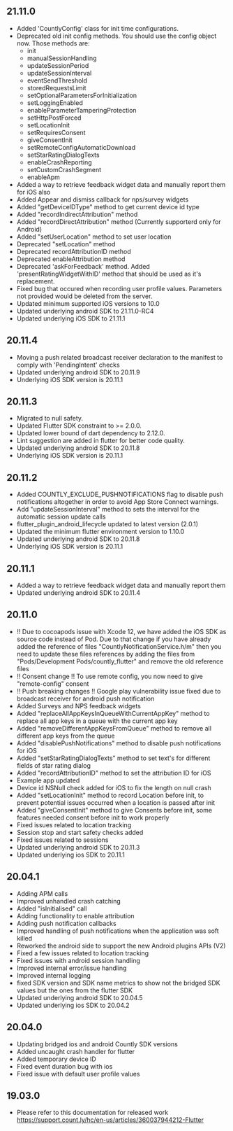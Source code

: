 ## 21.11.0
* Added 'CountlyConfig' class for init time configurations.
* Deprecated old init config methods. You should use the config object now. Those methods are:
    - init
    - manualSessionHandling
    - updateSessionPeriod
    - updateSessionInterval
    - eventSendThreshold
    - storedRequestsLimit
    - setOptionalParametersForInitialization
    - setLoggingEnabled
    - enableParameterTamperingProtection
    - setHttpPostForced
    - setLocationInit
    - setRequiresConsent
    - giveConsentInit
    - setRemoteConfigAutomaticDownload
    - setStarRatingDialogTexts
    - enableCrashReporting
    - setCustomCrashSegment
    - enableApm
* Added a way to retrieve feedback widget data and manually report them for iOS also
* Added Appear and dismiss callback for nps/survey widgets
* Added "getDeviceIDType" method to get current device id type
* Added "recordIndirectAttribution" method
* Added "recordDirectAttribution" method (Currently supporterd only for Android)
* Added "setUserLocation" method to set user location
* Deprecated "setLocation" method
* Deprecated recordAttributionID method
* Deprecated enableAttribution method
* Deprecated 'askForFeedback' method. Added 'presentRatingWidgetWithID' method that should be used as it's replacement.
* Fixed bug that occured when recording user profile values. Parameters not provided would be deleted from the server.
* Updated minimum supported iOS versions to 10.0
* Updated underlying android SDK to 21.11.0-RC4
* Updated underlying iOS SDK to 21.11.1

## 20.11.4
* Moving a push related broadcast receiver declaration to the manifest to comply with 'PendingIntent' checks
* Updated underlying android SDK to 20.11.9
* Underlying iOS SDK version is 20.11.1

## 20.11.3
* Migrated to null safety.
* Updated Flutter SDK constraint to >= 2.0.0.
* Updated lower bound of dart dependency to 2.12.0.
* Lint suggestion are added in flutter for better code quality.
* Updated underlying android SDK to 20.11.8
* Underlying iOS SDK version is 20.11.1

## 20.11.2
* Added COUNTLY_EXCLUDE_PUSHNOTIFICATIONS flag to disable push notifications altogether in order to avoid App Store Connect warnings.
* Add "updateSessionInterval" method to sets the interval for the automatic session update calls
* flutter_plugin_android_lifecycle updated to latest version (2.0.1)
* Updated the minimum flutter environment version to 1.10.0
* Updated underlying android SDK to 20.11.8
* Underlying iOS SDK version is 20.11.1

## 20.11.1
* Added a way to retrieve feedback widget data and manually report them
* Updated underlying android SDK to 20.11.4

## 20.11.0
* !! Due to cocoapods issue with Xcode 12, we have added the iOS SDK as source code instead of Pod. Due to that change if you have already added the reference of files "CountlyNotificationService.h/m" then you need to update these files references by adding the files from "Pods/Development Pods/countly_flutter" and remove the old reference files
* !! Consent change !! To use remote config, you now need to give "remote-config" consent
* !! Push breaking changes !! Google play vulnerability issue fixed due to broadcast receiver for android push notification
* Added Surveys and NPS feedback widgets
* Added "replaceAllAppKeysInQueueWithCurrentAppKey" method to replace all app keys in a queue with the current app key
* Added "removeDifferentAppKeysFromQueue" method to remove all different app keys from the queue
* Added "disablePushNotifications" method to disable push notifications for iOS
* Added "setStarRatingDialogTexts" method to set text's for different fields of star rating dialog
* Added "recordAttributionID" method to set the attribution ID for iOS
* Example app updated
* Device id NSNull check added for iOS to fix the length on null crash
* Added "setLocationInit" method to record Location before init, to prevent potential issues occurred when a location is passed after init
* Added "giveConsentInit" method to give Consents before init, some features needed consent before init to work properly
* Fixed issues related to location tracking
* Session stop and start safety checks added
* Fixed issues related to sessions
* Updated underlying android SDK to 20.11.3
* Updated underlying ios SDK to 20.11.1

## 20.04.1
* Adding APM calls
* Improved unhandled crash catching
* Added "isInitialised" call
* Adding functionality to enable attribution
* Adding push notification callbacks
* Improved handling of push notifications when the application was soft killed
* Reworked the android side to support the new Android plugins APIs (V2)
* Fixed a few issues related to location tracking
* Fixed issues with android session handling
* Improved internal error/issue handling
* Improved internal logging
* fixed SDK version and SDK name metrics to show not the bridged SDK values but the ones from the flutter SDK
* Updated underlying android SDK to 20.04.5
* Updated underlying ios SDK to 20.04.2

## 20.04.0
* Updating bridged ios and android Countly SDK versions
* Added uncaught crash handler for flutter
* Added temporary device ID
* Fixed event duration bug with ios
* Fixed issue with default user profile values

## 19.03.0

* Please refer to this documentation for released work https://support.count.ly/hc/en-us/articles/360037944212-Flutter
